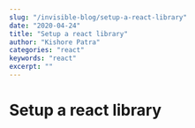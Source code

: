```yaml
---
slug: "/invisible-blog/setup-a-react-library"
date: "2020-04-24"
title: "Setup a react library"
author: "Kishore Patra"
categories: "react"
keywords: "react"
excerpt: ""
---
```


# Setup a react library

